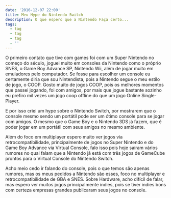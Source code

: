 ```yaml
---
date: '2016-12-07 22:00'
title: Meu Hype do Nintendo Switch
description: O que espero que a Nintendo Faça certo...
tags:
  - tag
  - tag
  - tag
  - ''
---
```

O primeiro contato que tive com games foi com um Super Nintendo no começo do século, joguei muito em consoles da Nintendo como o próprio SNES, o Game Boy Advance SP, Nintendo Wii, além de jogar muito em emuladores pelo computador. Se fosse para escolher um console eu certamente diria que sou Nintendista, pois a Nintendo segue o meu estilo de jogo, o COOP. Gosto muito de jogos COOP, pois os melhores momentos que passei jogando, foi com amigos, por mais que jogue bastante sozinho eu prefiro mil vezes um jogo coop offline do que um jogo Online Single-Player.

E por isso criei um hype sobre o Nintendo Switch, por mostrarem que o console mesmo sendo um portátil pode ser um ótimo console para se jogar com amigos. O mesmo que o Game Boy e o Nintendo 3DS já fazem, que é poder jogar em um portátil com seus amigos no mesmo ambiente.

Além do foco em multiplayer espero muito ver jogos via retrocompatibilidade, principalmente de jogos no Super Nintendo e do Game Boy Advance via Virtual Console, falo isso pois hoje saíram vários rumores no qual falam que a Nintendo já está com três jogos de GameCube prontos para o Virtual Console do Nintendo Switch.

Acho meio cedo ir falando do console, pois o que temos são apenas rumores, mas os meus pedidos a Nintendo são esses, foco no multiplayer e retrocompatibilidade de GBA e SNES. Sobre Hardware, acho difícil de falar, mas espero ver muitos jogos principalmente indies, pois se tiver indies bons com certeza empresas grandes publicaram seus jogos no console.
